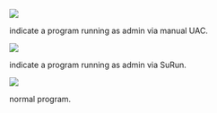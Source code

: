 ![](./Admin.ico)

indicate a program running as admin via manual UAC.

![](./SrAdmin.ico)

indicate a program running as admin via SuRun.

![](./NoAdmin.ico)

normal program.
